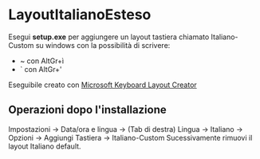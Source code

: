 # LayoutItalianoEsteso
Esegui **setup.exe** per aggiungere un layout tastiera chiamato Italiano-Custom su windows con la possibilità di scrivere:
* ~ con AltGr+ì
* ` con AltGr+'

Eseguibile creato con [Microsoft Keyboard Layout Creator](https://www.microsoft.com/en-us/download/details.aspx?id=102134)

## Operazioni dopo l'installazione
Impostazioni -> Data/ora e lingua -> (Tab di destra) Lingua -> Italiano -> Opzioni -> Aggiungi Tastiera -> Italiano-Custom 
Sucessivamente rimuovi il layout Italiano default.
